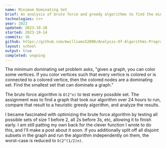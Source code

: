 ```yaml
---
name: Minimum Dominating Set
brief: An analysis of brute force and greedy algorithms to find the min dom set.
technologies: c++
year: 2023
updated: 2023-10-28
started: 2023-10-14
commits: 36
github: https://github.com/mwilliams52000/Analysis-Of-Algorithms-Program-1
layout: school
output: true
completed: ongoing
---
```


The minimum dominating set problem asks, "given a graph, you can color some vertices. If you color vertices such that every vertice is colored or is connected to a colored vertice, then the colored nodes are a dominating set. Find the smallest set that can dominate a graph."

The brute force algorithm is `O(2^n)` to test every possible set. The assignment was to find a graph that took our algorithm over 24 hours to run, compare that result to a heuristic greedy algorithm, and analyze the results.

I became fascinated with optimizing the brute force algorithm by testing all possible sets of size 1 before 2, all 2s before 3s, etc, allowing it to finish early. I am still patting my own back for the clever function I wrote to do this, and I'll make a post about it soon. If you additionally split off all disjoint subsets in the graph and run the algorithm independently on them, the worst-case is reduced to `O(2^(1/2)n)`.

